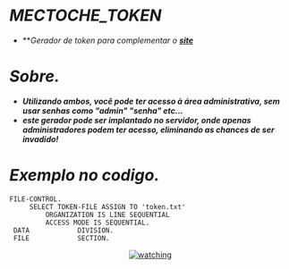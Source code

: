 
# _MECTOCHE_TOKEN_
- ***Gerador de token para complementar o **[site](https://github.com/Mectoche/MT.TOKEN_WEBSITE)***
#

# _Sobre._
- ***Utilizando ambos, você pode ter acesso à área administrativa, sem usar senhas como "admin" "senha" etc...***
- ***este gerador pode ser implantado no servidor, onde apenas administradores podem ter acesso, eliminando as chances de ser invadido!***

# _Exemplo no codigo._
```COBOL
FILE-CONTROL.
     SELECT TOKEN-FILE ASSIGN TO 'token.txt'
         ORGANIZATION IS LINE SEQUENTIAL
         ACCESS MODE IS SEQUENTIAL.    
 DATA            DIVISION.
 FILE            SECTION.
```
<p align="center">
<a href="https://github.com/Mectoche/MT.TOKEN"><img src="https://i.ibb.co/wNDXpTG/token-token.png" alt="watching" border="0"></a>
</p>

